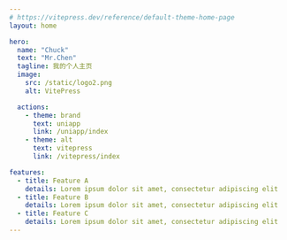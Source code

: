 ```yaml
---
# https://vitepress.dev/reference/default-theme-home-page
layout: home

hero:
  name: "Chuck"
  text: "Mr.Chen"
  tagline: 我的个人主页
  image:
    src: /static/logo2.png
    alt: VitePress

  actions:
    - theme: brand
      text: uniapp
      link: /uniapp/index
    - theme: alt
      text: vitepress 
      link: /vitepress/index

features:
  - title: Feature A
    details: Lorem ipsum dolor sit amet, consectetur adipiscing elit
  - title: Feature B
    details: Lorem ipsum dolor sit amet, consectetur adipiscing elit
  - title: Feature C
    details: Lorem ipsum dolor sit amet, consectetur adipiscing elit
---
```


